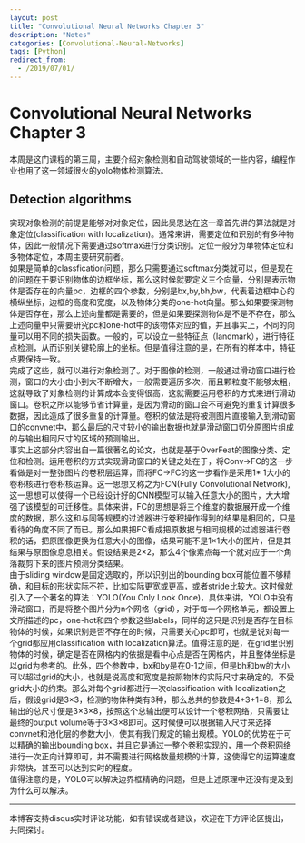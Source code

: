 ```yaml
---
layout: post
title: "Convolutional Neural Networks Chapter 3"
description: "Notes"
categories: [Convolutional-Neural-Networks]
tags: [Python]
redirect_from:
  - /2019/07/01/
---
```


# Convolutional Neural Networks Chapter 3  

本周是这门课程的第三周，主要介绍对象检测和自动驾驶领域的一些内容，编程作业也用了这一领域很火的yolo物体检测算法。  

## Detection algorithms  

实现对象检测的前提是能够对对象定位，因此吴恩达在这一章首先讲的算法就是对象定位(classification with localization)。通常来讲，需要定位和识别的有多种物体，因此一般情况下需要通过softmax进行分类识别。定位一般分为单物体定位和多物体定位，本周主要研究前者。  
如果是简单的classfication问题，那么只需要通过softmax分类就可以，但是现在的问题在于要识别物体的边框坐标，那么这时候就要定义三个向量，分别是表示物体是否存在的向量pc，边框的四个参数，分别是bx,by,bh,bw，代表着边框中心的横纵坐标，边框的高度和宽度，以及物体分类的one-hot向量。那么如果要探测物体是否存在，那么上述向量都是需要的，但是如果要探测物体是不是不存在，那么上述向量中只需要研究pc和one-hot中的该物体对应的值，并且事实上，不同的向量可以用不同的损失函数。一般的，可以设立一些特征点（landmark），进行特征点检测，从而识别关键轮廓上的坐标。但是值得注意的是，在所有的样本中，特征点要保持一致。  
完成了这些，就可以进行对象检测了。对于图像的检测，一般通过滑动窗口进行检测，窗口的大小由小到大不断增大，一般需要遍历多次，而且颗粒度不能够太粗，这就导致了对象检测的计算成本会变得很高，这就需要运用卷积的方式来进行滑动窗口。卷积之所以能够节省计算量，是因为滑动的窗口会不可避免的重复计算很多数据，因此造成了很多重复的计算量。卷积的做法是将被测图片直接输入到滑动窗口的convnet中，那么最后的尺寸较小的输出数据也就是滑动窗口切分原图片组成的与输出相同尺寸的区域的预测输出。  
事实上这部分内容出自一篇很著名的论文，也就是基于OverFeat的图像分类、定位和检测。运用卷积的方式实现滑动窗口的关键之处在于，将Conv->FC的这一步看做是对一整张图片的卷积层运算，而将FC->FC的这一步看作是采用1* 1大小的卷积核进行卷积核运算。这一思想又称之为FCN(Fully Convolutional Network),这一思想可以使得一个已经设计好的CNN模型可以输入任意大小的图片，大大增强了该模型的可迁移性。具体来讲，FC的思想是将三个维度的数据展开成一个维度的数据，那么这和与同等规模的过滤器进行卷积操作得到的结果是相同的，只是看待的角度不同了而已。那么如果把FC看成把原数据与相同规模的过滤器进行卷积的话，把原图像更换为任意大小的图像，结果可能不是1×1大小的图片，但是其结果与原图像息息相关。假设结果是2×2，那么4个像素点每一个就对应于一个角落裁剪下来的图片预测分类结果。  
由于sliding window是固定选取的，所以识别出的bounding box可能位置不够精确，和目标的形状实际不符，比如实际更宽或更高，或者stride比较大。这时候就引入了一个著名的算法：YOLO(You Only Look Once)，具体来讲，YOLO中没有滑动窗口，而是将整个图片分为n个网格（grid），对于每一个网格单元，都设置上文所描述的pc，one-hot和四个参数这些labels，同样的这只是识别是否存在目标物体的时候，如果识别是否不存在的时候，只需要关心pc即可，也就是说对每一个grid都应用classification with localization算法。值得注意的是，在grid里识别物体的时候，确定是否在网格内的依据是看中心点是否在网格内，并且整体坐标是以grid为参考的。此外，四个参数中，bx和by是在0-1之间，但是bh和bw的大小可以超过grid的大小，也就是说高度和宽度是按照物体的实际尺寸来确定的，不受grid大小的约束。那么对每个grid都进行一次classification with localization之后，假设grid是3×3，检测的物体种类有3种，那么总共的参数是4+3+1=8，那么输出的总尺寸便是3×3×8，按照这个总输出便可以设计一个卷积网络，只需要让最终的output volume等于3×3×8即可。这时候便可以根据输入尺寸来选择convnet和池化层的参数大小，使其有我们规定的输出规模。YOLO的优势在于可以精确的输出bounding box，并且它是通过一整个卷积实现的，用一个卷积网络进行一次正向计算即可，并不需要进行网格数量规模的计算，这使得它的运算速度非常快，甚至可以达到实时的程度。  
值得注意的是，YOLO可以解决边界框精确的问题，但是上述原理中还没有提及到为什么可以解决。


---
本博客支持disqus实时评论功能，如有错误或者建议，欢迎在下方评论区提出，共同探讨。  
